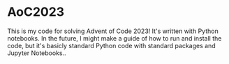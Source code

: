 # AoC2023
This is my code for solving Advent of Code 2023! It's written with Python notebooks.
In the future, I might make a guide of how to run and install the code, but it's basicly standard Python code with standard packages and Jupyter Notebooks..